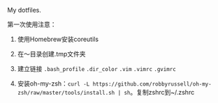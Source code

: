 My dotfiles.

第一次使用注意：

1. 使用Homebrew安装coreutils

2. 在～目录创建.tmp文件夹

3. 建立链接 `.bash_profile` `.dir_color`  `.vim`  `.vimrc` `.gvimrc`

4. 安装oh-my-zsh：`curl -L https://github.com/robbyrussell/oh-my-zsh/raw/master/tools/install.sh | sh`。复制zshrc到~/.zshrc
